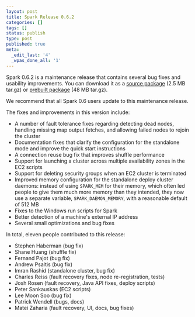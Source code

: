 ```yaml
---
layout: post
title: Spark Release 0.6.2
categories: []
tags: []
status: publish
type: post
published: true
meta:
  _edit_last: '4'
  _wpas_done_all: '1'
---
```

Spark 0.6.2 is a maintenance release that contains several bug fixes and usability improvements. You can download it as a <a href="http://spark-project.org/download/spark-0.6.2-sources.tgz">source package</a> (2.5 MB tar.gz) or <a href="http://spark-project.org/download/spark-0.6.2-prebuilt.tgz">prebuilt package</a> (48 MB tar.gz).

We recommend that all Spark 0.6 users update to this maintenance release.

The fixes and improvements in this version include:
<ul>
  <li>A number of fault tolerance fixes regarding detecting dead nodes, handling missing map output fetches, and allowing failed nodes to rejoin the cluster</li>
  <li>Documentation fixes that clarify the configuration for the standalone mode and improve the quick start instructions</li>
  <li>A connection reuse bug fix that improves shuffle performance</li>
  <li>Support for launching a cluster across multiple availability zones in the EC2 scripts</li>
  <li>Support for deleting security groups when an EC2 cluster is terminated</li>
  <li>Improved memory configuration for the standalone deploy cluster daemons: instead of using <code>SPARK_MEM</code> for their memory, which often led people to give them much more memory than they intended, they now use a separate variable, <code>SPARK_DAEMON_MEMORY</code>, with a reasonable default of 512 MB</li>
  <li>Fixes to the Windows run scripts for Spark</li>
  <li>Better detection of a machine's external IP address</li>
  <li>Several small optimizations and bug fixes</li>
</ul>

In total, eleven people contributed to this release:
<ul>
  <li>Stephen Haberman (bug fix)</li>
  <li>Shane Huang (shuffle fix)</li>
  <li>Fernand Pajot (bug fix)</li>
  <li>Andrew Psaltis (bug fix)</li>
  <li>Imran Rashid (standalone cluster, bug fix)</li>
  <li>Charles Reiss (fault recovery fixes, node re-registration, tests)</li>
  <li>Josh Rosen (fault recovery, Java API fixes, deploy scripts)</li>
  <li>Peter Sankauskas (EC2 scripts)</li>
  <li>Lee Moon Soo (bug fix)</li>
  <li>Patrick Wendell (bugs, docs)</li>
  <li>Matei Zaharia (fault recovery, UI, docs, bug fixes)</li>
</ul>
